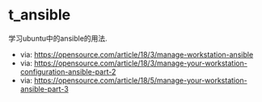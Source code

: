 # t_ansible
学习ubuntu中的ansible的用法.

- via: https://opensource.com/article/18/3/manage-workstation-ansible
- via: https://opensource.com/article/18/3/manage-your-workstation-configuration-ansible-part-2
- via: https://opensource.com/article/18/5/manage-your-workstation-ansible-part-3
